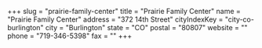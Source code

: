 +++
slug = "prairie-family-center"
title = "Prairie Family Center"
name = "Prairie Family Center"
address = "372 14th Street"
cityIndexKey = "city-co-burlington"
city = "Burlington"
state = "CO"
postal = "80807"
website = ""
phone = "719-346-5398"
fax = ""
+++
